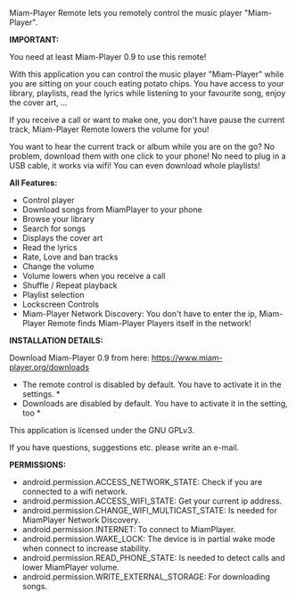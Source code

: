 Miam-Player Remote lets you remotely control the music player "Miam-Player".

__IMPORTANT:__

You need at least Miam-Player 0.9 to use this remote!

With this application you can control the music player "Miam-Player" while you are sitting on your couch eating potato chips.
You have access to your library, playlists, read the lyrics while listening to your favourite song, enjoy the cover art, ...

If you receive a call or want to make one, you don't have pause the current track, Miam-Player Remote lowers the volume for you!

You want to hear the current track or album while you are on the go? No problem, download them with one click to your phone! No need to plug in a USB cable, it works via wifi! You can even download whole playlists!

__All Features:__

* Control player
* Download songs from MiamPlayer to your phone
* Browse your library
* Search for songs
* Displays the cover art
* Read the lyrics
* Rate, Love and ban tracks
* Change the volume
* Volume lowers when you receive a call
* Shuffle / Repeat playback
* Playlist selection
* Lockscreen Controls
* Miam-Player Network Discovery: You don't have to enter the ip, Miam-Player Remote finds Miam-Player Players itself in the network!

__INSTALLATION DETAILS:__

Download Miam-Player 0.9 from here: https://www.miam-player.org/downloads
* The remote control is disabled by default. You have to activate it in the settings. *
* Downloads are disabled by default. You have to activate it in the setting, too *

This application is licensed under the GNU GPLv3.

If you have questions, suggestions etc. please write an e-mail.

__PERMISSIONS:__

* android.permission.ACCESS_NETWORK_STATE: Check if you are connected to a wifi network.
* android.permission.ACCESS_WIFI_STATE: Get your current ip address.
* android.permission.CHANGE_WIFI_MULTICAST_STATE: Is needed for MiamPlayer Network Discovery.
* android.permission.INTERNET: To connect to MiamPlayer.
* android.permission.WAKE_LOCK: The device is in partial wake mode when connect to increase stability.
* android.permission.READ_PHONE_STATE: Is needed to detect calls and lower MiamPlayer volume.
* android.permission.WRITE_EXTERNAL_STORAGE: For downloading songs.

